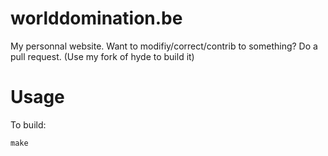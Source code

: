 worlddomination.be
==================

My personnal website. Want to modifiy/correct/contrib to something? Do a pull request. (Use my fork of hyde to build it)

Usage
=====

To build:

    make
